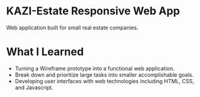 # KAZI-Estate Responsive Web App
Web application built for small real estate companies.
# What I Learned
* Turning a Wireframe prototype into a functional web application.
* Break down and prioritize large tasks into smaller accomplishable goals.
* Developing user interfaces with web technologies including HTML, CSS, and Javascript.
